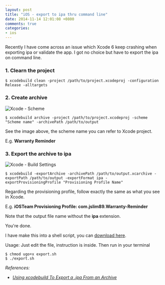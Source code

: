 ```yaml
---
layout: post
title: "iOS - export to ipa thru command line"
date: 2014-11-14 12:01:08 +0800
comments: true
categories: 
- ios
---
```


Recently I have come across an issue which Xcode 6 keep crashing when exporting ipa or validate the app.
I got no choice but have to export the ipa on command line.

### 1. Clearn the project

```
$ xcodebuild clean -project /path/to/project.xcodeproj -configuration Release -alltargets
```

### 2. Create archive

![Xcode - Scheme](http://jslim89.github.com/images/posts/2014-11-14-ios-export-to-ipa-thru-command-line/scheme.png)

```
$ xcodebuild archive -project /path/to/project.xcodeproj -scheme "Scheme name" -archivePath /path/to/output
```

See the image above, the scheme name you can refer to Xcode project.

E.g. **Warranty Reminder**

### 3. Export the archive to ipa

![Xcode - Build Settings](http://jslim89.github.com/images/posts/2014-11-14-ios-export-to-ipa-thru-command-line/xcode.png)

```
$ xcodebuild -exportArchive -archivePath /path/to/output.xcarchive -exportPath /path/to/output -exportFormat ipa -exportProvisioningProfile "Provisioning Profile Name"
```

Regarding the provisioning profile, follow exactly the same as what you see in Xcode.

E.g. **iOSTeam Provisioning Profile: com.jslim89.Warranty-Reminder**

Note that the output file name without the **ipa** extension.

You're done.

I have make this into a shell script, you can [download here](http://jslim89.github.com/attachments/posts/2014-11-14-ios-export-to-ipa-thru-command-line/export.sh).

Usage: Just edit the file, instruction is inside. Then run in your terminal

```
$ chmod ugo+x export.sh
$ ./export.sh
```

_References:_

- _[Using xcodebuild To Export a .ipa From an Archive](http://www.thecave.com/2014/09/16/using-xcodebuild-to-export-a-ipa-from-an-archive/)_
